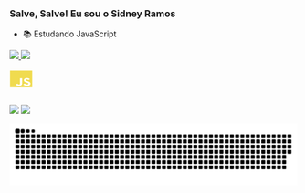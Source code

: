 ### Salve, Salve! Eu sou o Sidney Ramos

- 📚 Estudando JavaScript

<div>
  <a href="https://github.com/SidneyRamoa">
  <img height="180em" src="https://github-readme-stats.vercel.app/api?username=SidneyRamoa&show_icons=true&theme=dark&include_all_commits=true&count_private=true"/>
  <img height="180em" src="https://github-readme-stats.vercel.app/api/top-langs/?username=SidneyRamoa&layout=compact&langs_count=7&theme=dark"/>
</div>

<div style="display: inline_block"><br>
  <img align="center" alt="Rafa-Js" height="30" width="40" src="https://raw.githubusercontent.com/devicons/devicon/master/icons/javascript/javascript-plain.svg">
</div>
  
   ##
 
 <div>
   <a href="https://instagram.com/sidneyramoa" target="_blank"><img src="https://img.shields.io/badge/-Instagram-%23E4405F?style=for-the-badge&logo=instagram&logoColor=white" target="_blank"></a>
   <a href = "mailto:sidneyramos2701@gmail.com"><img src="https://img.shields.io/badge/-Gmail-%23333?style=for-the-badge&logo=gmail&logoColor=white" target="_blank"></a>
 
  ![Snake animation](https://github.com/SidneyRamoa/SidneyRamoa/blob/output/github-contribution-grid-snake.svg)
 </div>

